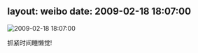 layout: weibo
date: 2009-02-18 18:07:00
---
<meta name="referrer" content="no-referrer" />

<img src="/images/favicon.ico" style="float: left;"/>2009-02-18 18:07:00

抓紧时间睡懒觉!

